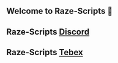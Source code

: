 ## Welcome to Raze-Scripts 🦾
## Raze-Scripts [Discord](https://discord.gg/sjdj8TF7Fn)
## Raze-Scripts [Tebex](https://Raze-Scripts.tebex.io.tebex.io)
